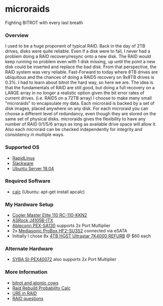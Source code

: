 # microraids
Fighting BITROT with every last breath

### Overview
I used to be a huge proponent of typical RAID. Back in the day of 2TB drives, disks were quite reliable. Even if a disk were to fail, I never had a problem doing a RAID recovery/resync onto a new disk. The RAID would keep running no problem even with 1 disk missing, up until the point a new disk could be inserted and replace the bad disk. From that perspective, the RAID system was very reliable. Fast-Forward to today where 8TB drives are ubiquitous and the chances of doing a RAID5 recovery on 9x8TB drives is 0.3%. I had to learn about bitrot the hard way, so here we are. The idea is that the fundamentals of RAID are still good, but doing a full recovery on a LARGE array in no longer a realistic option given the bit error rates of current drives. (i.e. RAID5 on a 72TB array) I choose to make many small "microraids" to encapsulate my data. Each microraid is backed by a set of disk images, placed anywhere on any disk. For each microraid you can choose a different level of redundancy, even though they are stored on the same set of physical disks. microraids gives the flexibility to have any number of RAID 0/1/5/6 arrays as long as available drive space will allow it. Also each microraid can be checked independently for integrity and consistency in multiple ways.



### Supported OS
* [RapidLinux](https://github.com/Fullaxx/RapidLinux)
* [Slackware](http://www.slackware.com/)
* [Ubuntu Server 18.04](https://ubuntu.com/)

### Required Software
* [calc](https://sourceforge.net/projects/calc/) (Ubuntu: apt-get install apcalc)

### My Hardware Setup
* [Cooler Master Elite 110 RC-110-KKN2](https://www.amazon.com/dp/B00ID2FBU6)
* [ASRock J4105B-ITX](https://www.asrock.com/mb/Intel/J4105B-ITX/index.us.asp)
* [Ableconn PEX-SA130](https://www.amazon.com/dp/B07595M2MK) supports 2x Port Multiplier
* 2x [Mediasonic ProBox HF2-SU3S2](https://www.amazon.com/dp/B003X26VV4) connected via eSATA
* Initially I chose 8x [4TB HGST Ultrastar 7K4000 REFURB](https://www.amazon.com/dp/B0856WZT3B/) @ $60 each

### Alternate Hardware
* [SYBA SI-PEX40072](https://www.sybausa.com/index.php?route=product/product&product_id=155) also supports 2x Port Multiplier

### More Information
* [bitrot and atomic cows](https://arstechnica.com/information-technology/2014/01/bitrot-and-atomic-cows-inside-next-gen-filesystems/)
* [Raid Rebuild Probability Calc](http://www.raid-failure.com/raid5-failure.aspx)
* [URE in RAID](http://www.raidtips.com/raid5-ure.aspx)
* [RAID questions](https://superuser.com/questions/1288587/btrfs-raid5-or-raid6-for-data-storage)
